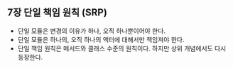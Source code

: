 ## 7장 단일 책임 원칙 (SRP)
- 단일 모듈은 변경의 이유가 하나, 오직 하나뿐이어야 한다.
- 단일 모듈은 하나의, 오직 하나의 액터에 대해서만 책임져야 한다.
- 단일 책임 원칙은 메서드와 클래스 수준의 원칙이다. 하지만 상위 개념에서도 다시 등장한다.